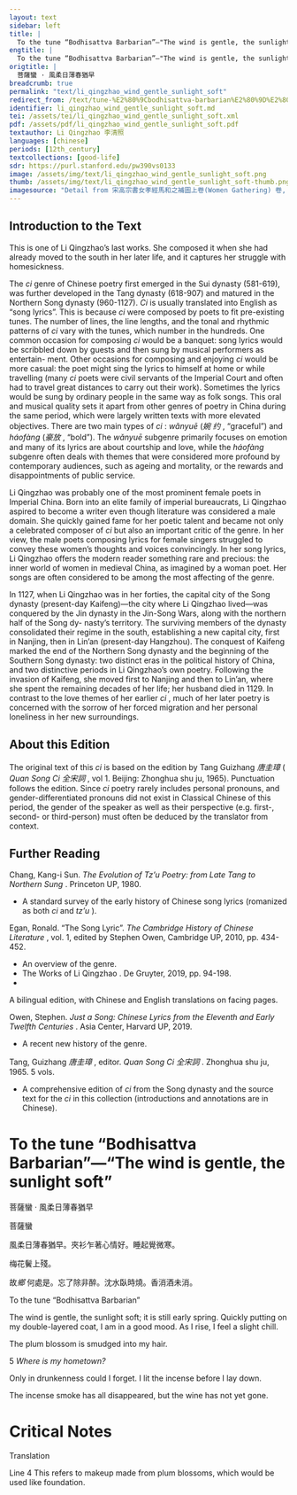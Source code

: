 ```yaml
---
layout: text
sidebar: left
title: |
  To the tune “Bodhisattva Barbarian”—"The wind is gentle, the sunlight soft | 菩薩蠻 · 風柔日薄春猶早
engtitle: |
  To the tune “Bodhisattva Barbarian”—"The wind is gentle, the sunlight soft
origtitle: |
  菩薩蠻 · 風柔日薄春猶早
breadcrumb: true
permalink: "text/li_qingzhao_wind_gentle_sunlight_soft"
redirect_from: /text/tune-%E2%80%9Cbodhisattva-barbarian%E2%80%9D%E2%80%94-wind-gentle-sunlight-soft
identifier: li_qingzhao_wind_gentle_sunlight_soft.md
tei: /assets/tei/li_qingzhao_wind_gentle_sunlight_soft.xml
pdf: /assets/pdf/li_qingzhao_wind_gentle_sunlight_soft.pdf
textauthor: Li Qingzhao 李清照
languages: [chinese]
periods: [12th_century]
textcollections: [good-life]
sdr: https://purl.stanford.edu/pw390vs0133
image: /assets/img/text/li_qingzhao_wind_gentle_sunlight_soft.png
thumb: /assets/img/text/li_qingzhao_wind_gentle_sunlight_soft-thumb.png
imagesource: "Detail from 宋高宗書女孝經馬和之補圖上卷(Women Gathering) 卷, 馬和之, 趙構, National Palalce Museum, Accession Number: K2A001100N000000000PBB [Public Domain]"
---
```

<h2>Introduction to the Text</h2>
<p>This is one of Li Qingzhao’s last works. She composed it when she had already moved to the south in her later life, and it captures her struggle with homesickness.</p>

<p>The <i> ci </i> genre of Chinese poetry first emerged in the Sui dynasty (581-619), was further developed in the Tang dynasty (618-907) and matured in the Northern Song dynasty (960-1127). <i> Ci </i> is usually translated into English as “song lyrics”. This is because <i> ci </i> were composed by poets to fit pre-existing tunes. The number of lines, the line lengths, and the tonal and rhythmic patterns of <i> ci </i> vary with the tunes, which number in the hundreds. One common occasion for composing <i> ci </i> would be a banquet: song lyrics would be scribbled down by guests and then sung by musical performers as entertain- ment. Other occasions for composing and enjoying <i> ci </i> would be more casual: the poet might sing the lyrics to himself at home or while travelling (many <i> ci </i> poets were civil servants of the Imperial Court and often had to travel great distances to carry out their work). Sometimes the lyrics would be sung by ordinary people in the same way as folk songs. This oral and musical quality sets it apart from other genres of poetry in China during the same period, which were largely written texts with more elevated objectives. There are two main types of <i> ci</i> : <i> wǎnyuē </i> (<em>婉 约</em> , “graceful”) and <i> háofàng </i> (<em>豪放</em> , “bold”). The <i> wǎnyuē </i> subgenre primarily focuses on emotion and many of its lyrics are about courtship and love, while the <i> háofàng </i> subgenre often deals with themes that were considered more profound by contemporary audiences, such as ageing and mortality, or the rewards and disappointments of public service.</p>

<p>Li Qingzhao was probably one of the most prominent female poets in Imperial China. Born into an elite family of imperial bureaucrats, Li Qingzhao aspired to become a writer even though literature was considered a male domain. She quickly gained fame for her poetic talent and became not only a celebrated composer of <i> ci </i> but also an important critic of the genre. In her view, the male poets composing lyrics for female singers struggled to convey these women’s thoughts and voices convincingly. In her song lyrics, Li Qingzhao offers the modern reader something rare and precious: the inner world of women in medieval China, as imagined by a woman poet. Her songs are often considered to be among the most affecting of the genre.</p>

<p>In 1127, when Li Qingzhao was in her forties, the capital city of the Song dynasty (present-day Kaifeng)—the city where Li Qingzhao lived—was conquered by the Jin dynasty in the Jin-Song Wars, along with the northern half of the Song dy- nasty’s territory. The surviving members of the dynasty consolidated their regime in the south, establishing a new capital city, first in Nanjing, then in Lin’an (present-day Hangzhou). The conquest of Kaifeng marked the end of the Northern Song dynasty and the beginning of the Southern Song dynasty: two distinct eras in the political history of China, and two distinctive periods in Li Qingzhao’s own poetry. Following the invasion of Kaifeng, she moved first to Nanjing and then to Lin’an, where she spent the remaining decades of her life; her husband died in 1129. In contrast to the love themes of her earlier <i> ci</i> , much of her later poetry is concerned with the sorrow of her forced migration and her personal loneliness in her new surroundings.</p>

<h2>About this Edition</h2>
<p>The original text of this <i> ci </i> is based on the edition by Tang Guizhang <em>唐圭璋</em> (<i> Quan Song Ci </i> <em>全宋詞</em> , vol 1. Beijing: Zhonghua shu ju, 1965). Punctuation follows the edition. Since <i> ci </i> poetry rarely includes personal pronouns, and gender-differentiated pronouns did not exist in Classical Chinese of this period, the gender of the speaker as well as their perspective (e.g. first-, second- or third-person) must often be deduced by the translator from context.</p>

<h2>Further Reading</h2>




<p>Chang, Kang-i Sun. <i> The Evolution of Tz’u Poetry: from Late Tang to Northern Sung</i> . Princeton UP, 1980.</p>
<ul>
<li>A standard survey of the early history of Chinese song lyrics (romanized as both <em>ci</em> and <em>tz’u</em> ).</li>
</ul>
<p>Egan, Ronald. “The Song Lyric”. <i> The Cambridge History of Chinese Literature</i> , vol. 1, edited by Stephen Owen, Cambridge UP, 2010, pp. 434-452.</p>
<ul>
<li>An overview of the genre.</li>
<li>The Works of Li Qingzhao . De Gruyter, 2019, pp. 94-198.</li>
<li></li>
</ul>
<p>A bilingual edition, with Chinese and English translations on facing pages.</p>
<p>Owen, Stephen. <i> Just a Song: Chinese Lyrics from the Eleventh and Early Twelfth Centuries</i> . Asia Center, Harvard UP, 2019.</p>
<ul>
<li>A recent new history of the genre.</li>
</ul>
<p>Tang, Guizhang <em>唐圭璋</em> , editor. <i> Quan Song Ci </i> <em>全宋詞</em> . Zhonghua shu ju, 1965. 5 vols.</p>
<ul>
<li>A comprehensive edition of <em>ci</em> from the Song dynasty and the source text for the <em>ci</em> in this collection (introductions and annotations are in Chinese).</li>

</ul><h1>To the tune “Bodhisattva Barbarian”—“The wind is gentle, the sunlight soft”</h1>
<p>菩薩蠻 · 風柔日薄春猶早</p>

<p>菩薩蠻</p>

<p>風柔日薄春猶早。夾衫乍著心情好。睡起覺微寒。</p>
<p>梅花鬢上殘。</p>

<p>故<em>鄉</em> 何處是。忘了除非醉。沈水臥時燒。香消酒未消。</p>
<p>To the tune “Bodhisattva Barbarian”</p>

<p>The wind is gentle, the sunlight soft; it is still early spring. Quickly putting on my double-layered coat, I am in a good mood. As I rise, I feel a slight chill.</p>
<p>The plum blossom is smudged into my hair.</p>

<p>5 <em>Where is my hometown?</em></p>
<p>Only in drunkenness could I forget. I lit the incense before I lay down.</p>
<p>The incense smoke has all disappeared, but the wine has not yet gone.</p>

<h1>Critical Notes</h1>

<p>Translation</p>
<p>Line 4 This refers to makeup made from plum blossoms, which would be used like foundation.</p>
